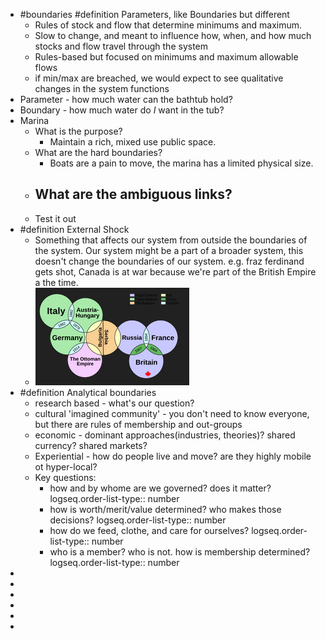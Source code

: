 - #boundaries #definition Parameters, like Boundaries but different
	- Rules of stock and flow that determine minimums and maximum.
	- Slow to change, and meant to influence how, when, and how much stocks and flow travel through the system
	- Rules-based but focused on minimums and maximum allowable flows
	- if min/max are breached, we would expect to see qualitative changes in the system functions
- Parameter - how much water can the bathtub hold?
- Boundary - how much water do *I* want in the tub?
- Marina
	- What is the purpose?
		- Maintain a rich, mixed use public space.
	- What are the hard boundaries?
		- Boats are a pain to move, the marina has a limited physical size.
	- What are the ambiguous links?
		-
	- Test it out
- #definition External Shock
	- Something that affects our system from outside the boundaries of the system.  Our system might be a part of a broader system, this doesn't change the boundaries of our system. e.g. fraz ferdinand gets shot, Canada is at war because we're part of the British Empire a the time.
	- ![image.png](../assets/image_1737655102300_0.png)
- #definition Analytical boundaries
	- research based - what's our question?
	- cultural 'imagined community' - you don't need to know everyone, but there are rules of membership and out-groups
	- economic - dominant approaches(industries, theories)? shared currency? shared markets?
	- Experiential - how do people live and move? are they highly mobile ot hyper-local?
	- Key questions:
		- how and by whome are we governed? does it matter?
		  logseq.order-list-type:: number
		- how is worth/merit/value determined? who makes those decisions?
		  logseq.order-list-type:: number
		- how do we feed, clothe, and care for ourselves?
		  logseq.order-list-type:: number
		- who is a member? who is not. how is membership determined?
		  logseq.order-list-type:: number
-
-
-
-
-
-